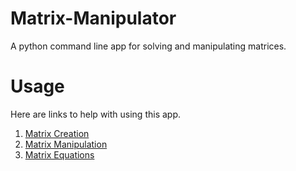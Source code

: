 # Matrix-Manipulator
A python command line app for solving and manipulating matrices.

# Usage
Here are links to help with using this app.
1. [Matrix Creation](#matrixCreation)
2. [Matrix Manipulation](#matrixManipulation)
3. [Matrix Equations](#matrixEquations)
